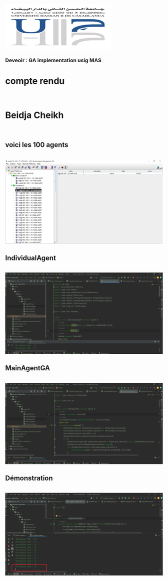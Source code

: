 <img src="captures/img.png">
<h3>Deveoir : GA implementation usig MAS</h3>
<h1>compte rendu</h1><br>
<h1>Beidja Cheikh </h1><br>
<h2>voici les 100 agents </h2><br>
<img src="captures/img1.png"><br>
<h2>IndividualAgent</h2><br>
<img src="captures/img2.png"><br>
<h2>MainAgentGA</h2><br>
<img src="captures/img3.png"><br>
<h2>Démonstration</h2><br>
<img src="captures/img4.png"><br>




